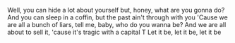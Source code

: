 Well, you can hide a lot about yourself
but, honey, what are you gonna do?
And you can sleep in a coffin, but the past ain't through with you
'Cause we are all a bunch of liars, tell me, baby, who do you wanna be?
And we are all about to sell it, 'cause it's tragic with a capital T
Let it be, let it be, let it be
